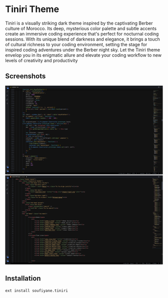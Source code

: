 # Tiniri Theme

Tiniri is a visually striking dark theme inspired by the captivating Berber culture of Morocco. Its deep, mysterious color palette and subtle accents create an immersive coding experience that's perfect for nocturnal coding sessions. With its unique blend of darkness and elegance, it brings a touch of cultural richness to your coding environment, setting the stage for inspired coding adventures under the Berber night sky. Let the Tiniri theme envelop you in its enigmatic allure and elevate your coding workflow to new levels of creativity and productivity

## Screenshots
![Screenshot 01](images/screenshots/sc1.png "Screenshot #01")
![Screenshot 02](images/screenshots/sc2.png "Screenshot #02")

## Installation

```
ext install soufiyane.tiniri
```
